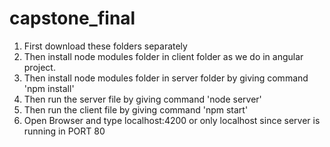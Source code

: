 # capstone_final

<ol>
<li>First download these folders separately</li>
<li>Then install node modules folder in client folder as we do in angular project.</li>
<li>Then install node modules folder in server folder by giving command 'npm install'</li>
<li>Then run the server file by giving command 'node server'</li>
<li>Then run the client file by giving command 'npm start'</li>
<li>Open Browser and type localhost:4200 or only localhost since server is running in PORT 80</li>
</ol>
